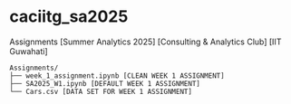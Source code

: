# caciitg_sa2025
Assignments [Summer Analytics 2025] [Consulting &amp; Analytics Club] [IIT Guwahati]

```
Assignments/
├── week_1_assignment.ipynb [CLEAN WEEK 1 ASSIGNMENT]
├── SA2025_W1.ipynb [DEFAULT WEEK 1 ASSIGNMENT]
└── Cars.csv [DATA SET FOR WEEK 1 ASSIGNMENT]
```
